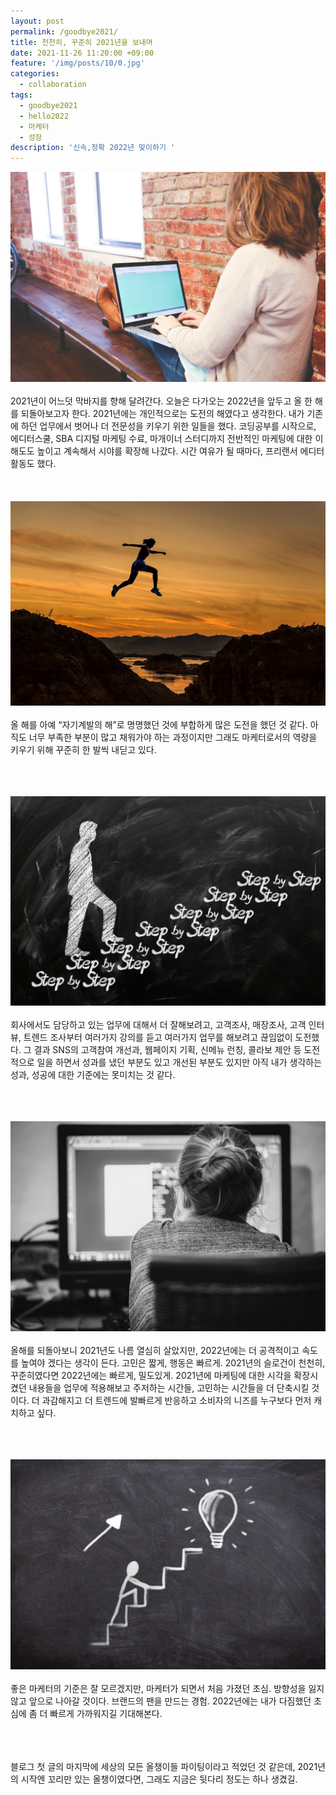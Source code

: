 ```yaml
---
layout: post
permalink: /goodbye2021/
title: 천천히, 꾸준히 2021년을 보내며
date: 2021-11-26 11:20:00 +09:00
feature: '/img/posts/10/0.jpg'
categories:
  - collaboration
tags:
  - goodbye2021
  - hello2022
  - 마케터
  - 성장
description: '신속,정확 2022년 맞이하기 '
---
```


![이미지](/img/posts/10/1.jpg)
<br>
<br>
2021년이 어느덧 막바지를 향해 달려간다. 오늘은 다가오는 2022년을 앞두고 올 한 해를 되돌아보고자 한다. 2021년에는 개인적으로는 도전의 해였다고 생각한다. 내가 기존에 하던 업무에서 벗어나 더 전문성을 키우기 위한 일들을 했다. 코딩공부를 시작으로, 에디터스쿨, SBA 디지털 마케팅 수료, 마개이너 스터디까지 전반적인 마케팅에 대한 이해도도 높이고 계속해서 시야를 확장해 나갔다. 시간 여유가 될 때마다, 프리랜서 에디터 활동도 했다.
<br>
<br>
<br>
<br>
![이미지](/img/posts/10/2.jpg)
<br>
<br>
올 해를 아예 “자기계발의 해”로 명명했던 것에 부합하게 많은 도전을 했던 것 같다. 아직도 너무 부족한 부분이 많고 채워가야 하는 과정이지만 그래도 마케터로서의 역량을 키우기 위해 꾸준히 한 발씩 내딛고 있다.
<br>
<br>
<br>
<br>

![이미지](/img/posts/10/3.jpg)
<br>
<br>
회사에서도 담당하고 있는 업무에 대해서 더 잘해보려고, 고객조사, 매장조사, 고객 인터뷰, 트렌드 조사부터 여러가지 강의를 듣고 여러가지 업무를 해보려고 끊임없이 도전했다. 그 결과 SNS의 고객참여 개선과, 웹페이지 기획, 신메뉴 런칭, 콜라보 제안 등 도전적으로 일을 하면서 성과를 냈던 부분도 있고 개선된 부분도 있지만 아직 내가 생각하는 성과, 성공에 대한 기준에는 못미치는 것 같다.
<br>
<br>
<br>
<br>

![이미지](/img/posts/10/4.jpg)
<br>
<br>
올해를 되돌아보니 2021년도 나름 열심히 살았지만, 2022년에는 더 공격적이고 속도를 높여야 겠다는 생각이 든다. 고민은 짧게, 행동은 빠르게. 2021년의 슬로건이 천천히, 꾸준히였다면 2022년에는 빠르게, 밀도있게. 2021년에 마케팅에 대한 시각을 확장시켰던 내용들을 업무에 적용해보고 주저하는 시간들, 고민하는 시간들을 더 단축시킬 것이다. 더 과감해지고 더 트렌드에 발빠르게 반응하고 소비자의 니즈를 누구보다 먼저 캐치하고 싶다.
<br>
<br>
<br>
<br>

![이미지](/img/posts/10/5.jpg)
<br>
<br>
좋은 마케터의 기준은 잘 모르겠지만, 마케터가 되면서 처음 가졌던 초심. 방향성을 잃지 않고 앞으로 나아갈 것이다. 브랜드의 팬을 만드는 경험. 2022년에는 내가 다짐했던 초심에 좀 더 빠르게 가까워지길 기대해본다.
<br>
<br>
<br>
<br>

블로그 첫 글의 마지막에 세상의 모든 올챙이들 파이팅이라고 적었던 것 같은데,
2021년의 시작엔 꼬리만 있는 올챙이였다면, 그래도 지금은 뒷다리 정도는 하나 생겼길.
<br>
<br>
